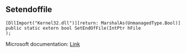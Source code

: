 ## Setendoffile

```
[DllImport("Kernel32.dll")][return: MarshalAs(UnmanagedType.Bool)]
public static extern bool SetEndOfFile(IntPtr hFile
);
```

Microsoft documentation: [Link](https://learn.microsoft.com/en-us/windows/win32/api/fileapi/nf-fileapi-setendoffile)
